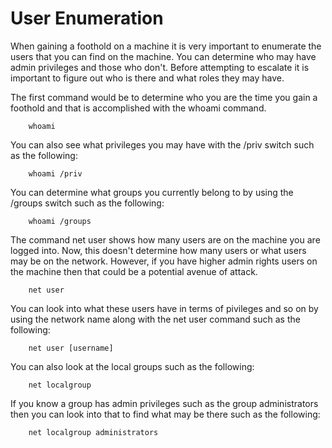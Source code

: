 # User Enumeration

When gaining a foothold on a machine it is very important to enumerate the users that you can find on the machine. You can determine who may have admin privileges and those who don't. Before attempting to escalate it is important to figure out who is there and what roles they may have.

The first command would be to determine who you are the time you gain a foothold and that is accomplished with the whoami command.
```
    whoami
```
You can also see what privileges you may have with the /priv switch such as the following:
```
    whoami /priv
```
You can determine what groups you currently belong to by using the /groups switch such as the following:
```
    whoami /groups
```

The command net user shows how many users are on the machine you are logged into. Now, this doesn't determine how many users or what users may be on the network. However, if you have higher admin rights users on the machine then that could be a potential avenue of attack.
```
    net user
```

You can look into what these users have in terms of pivileges and so on by using the network name along with the net user command such as the following:
```
    net user [username]
```

You can also look at the local groups such as the following:
```
    net localgroup
```

If you know a group has admin privileges such as the group administrators then you can look into that to find what may be there such as the following:
```
    net localgroup administrators
```



